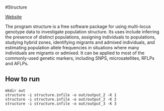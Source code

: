 #Structure

[Website](http://pritchardlab.stanford.edu/structure.html)

The program structure is a free software package for using multi-locus genotype data to investigate population structure. Its uses include inferring the presence of distinct populations, assigning individuals to populations, studying hybrid zones, identifying migrants and admixed individuals, and estimating population allele frequencies in situations where many individuals are migrants or admixed. It can be applied to most of the commonly-used genetic markers, including SNPS, microsatellites, RFLPs and AFLPs.

## How to run

    mkdir out
    structure -i structure.infile -o out/output_2 -K 1
    structure -i structure.infile -o out/output_2 -K 2
    structure -i structure.infile -o out/output_3 -K 3